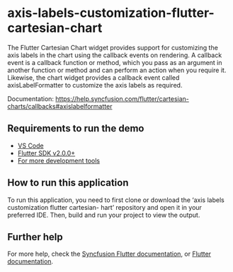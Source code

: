 # axis-labels-customization-flutter-cartesian-chart

The Flutter Cartesian Chart widget provides support for customizing the axis labels in the chart using the callback events on rendering. A callback event is a callback function or method, which you pass as an argument in another function or method and can perform an action when you require it. Likewise, the chart widget provides a callback event called axisLabelFormatter to customize the axis labels as required. 

Documentation: https://help.syncfusion.com/flutter/cartesian-charts/callbacks#axislabelformatter 

## Requirements to run the demo
* [VS Code](https://code.visualstudio.com/download)
* [Flutter SDK v2.0.0+](https://flutter.dev/docs/development/tools/sdk/overview)
* [For more development tools](https://flutter.dev/docs/development/tools/devtools/overview)

## How to run this application
To run this application, you need to first clone or download the ‘axis labels customization flutter cartesian- hart’ repository and open it in your preferred IDE. Then, build and run your project to view the output.

## Further help
For more help, check the [Syncfusion Flutter documentation](https://help.syncfusion.com/flutter/introduction/overview), or
 [Flutter documentation](https://flutter.dev/docs/get-started/install).
